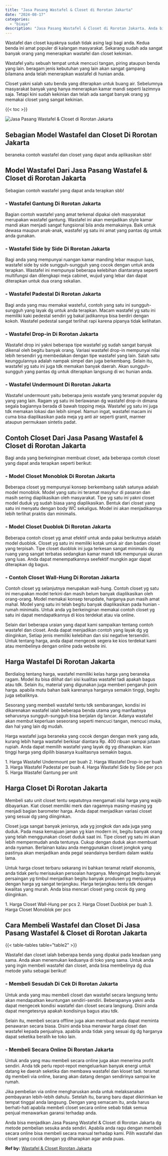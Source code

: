 ```yaml
---
title: "Jasa Pasang Wastafel & Closet di Rorotan Jakarta"
date: "2024-08-17"
categories: 
  - "biaya"
description: "Jasa Pasang Wastafel & Closet di Rorotan Jakarta. Anda bisa menjadikan Jasa Pasang Wastafel & Closet di Rorotan Jakarta dg metode pembelian sesuka anda sendi..."
---
```


Wastafel dan closet kayaknya sudah tidak asing lagi bagi anda. Kedua benda ini amat populer di kalangan masyarakat. Sekarang sudah ada sangat banyak orang yang menerapkan wastafel dan closet kekinian.

Wastafel yaitu sebuah tempat untuk mencuci tangan, piring ataupun benda yang lain. beragam jenis kebutuhan yang lain akan sangat gampang bilamana anda telah menerapkan wastafel di hunian anda.

Closet yakni salah satu benda yang diterapkan untuk buang air. Sebelumnya masyarakat banyak yang hanya menerapkan kamar mandi seperti lazimnya saja. Tetapi kini sudah kekinian dan telah ada sangat banyak orang yg memakai closet yang sangat kekinian.

{{< toc >}}

![Jasa Pasang Wastafel & Closet di Rorotan Jakarta](/images/wastafel-closet-murah64.png)

## Sebagian Model Wastafel dan Closet Di Rorotan Jakarta

beraneka contoh wastafel dan closet yang dapat anda aplikasikan sbb!

## Model Wastafel Dari Jasa Pasang Wastafel & Closet di Rorotan Jakarta

Sebagian contoh wastafel yang dapat anda terapkan sbb!

### \- Wastafel Gantung Di Rorotan Jakarta

Bagian contoh wastafel yang amat terkenal dipakai oleh masyarakat merupakan wastafel gantung. Wastafel ini akan menjadikan style kamar mandi akan menjadi sangat fungsional bila anda memakainya. Baik untuk dewasa maupun anak-anak, wastafel yg satu ini amat yang pantas dg untuk anda gunakan.

### \- Wastafel Side by Side Di Rorotan Jakarta

Bagi anda yang mempunyai ruangan kamar manding lebar maupun luas, wastafel side by side sungguh-sungguh yang cocok dengan untuk anda terapkan. Wastafel ini mempunyai beberapa kelebihan diantaranya seperti multifungsi dan dilengkapi meja cabinet, wujud yang lebar dan dapat diterapkan untuk dua orang sekalian.

### \- Wastafel Padestal Di Rorotan Jakarta

Bagi anda yang mau memakai wasteful, contoh yang satu ini sungguh-sungguh yang layak dg untuk anda terapkan. Macam wastafel yg satu ini memiliki kaki pedestal sendiri yg bakal jadikannya bisa berdiri dengan kokoh. Wastafel pedestal sangat terlihat rapi karena pipanya tidak kelihatan.

### \- Wastafel Drop-in Di Rorotan Jakarta

Wastafel drop ini yakni beberapa tipe wastafel yg sudah sangat banyak dikenal oleh begitu banyak orang. Variasi wastafel drop-in mempunyai nilai lebih tersendiri yg membedakan dengan tipe wastafel yang lain. Salah satu keunggulannya adalah nampak simpel dan juga berkembang. Selain itu, wastafel yg satu ini juga tdk memakan banyak daerah. Akan sungguh-sungguh yang pantas dg untuk diterapkan langsung di wc hunian anda.

### \- Wastafel Undermount Di Rorotan Jakarta

Wastafel undermount yaitu beberapa jenis wastafe yang teramat populer dg yang yang lain. Ragam yg satu ini berlawanan dg wastafel drop-in dimana segala bagiannya berada di bawah topping meja. Wastafel yg satu ini juga tdk memakan lokasi dan lebih simpel. Namun ingat, wastafel macam ini cuma bisa diaplikasikan pada meja yg anti air seperti granit, marmer ataupun permukaan sintetis padat.

## Contoh Closet Dari Jasa Pasang Wastafel & Closet di Rorotan Jakarta

Bagi anda yang berkeinginan membuat closet, ada beberapa contoh closet yang dapat anda terapkan seperti berikut:

### \- Model Closet Monoblok Di Rorotan Jakarta

Beberapa closet yg mempunyai konsep berkembang salah satunya adalah model monoblok. Model yang satu ini teramat masyhur di pasaran dan masih sering diaplikasikan oleh masyarakat. Tipe yg satu ini yakni closet model duduk yg sudah biasa yang diaplikasikan. Bentuk dari closet yang satu ini menyatu dengan body WC sekaligus. Model ini akan menjadikannya lebih terlihat praktis dan minimalis.

### \- Model Closet Duoblok Di Rorotan Jakarta

Beberapa contoh closet yg amat efektif untuk anda pakai berikutnya adalah model duoblok. Closet yg satu ini memiliki kotak untuk air dan badan closet yang terpisah. Tipe closet duoblok ini juga terkesan sangat minimalis dg ruang yang sangat terbatas sedangkan kamar mandi tdk mempunyai ukuran yang luas. Anda dapat menempatkannya seefektif mungkin agar dapat diterapkan dg bagus.

### \- Contoh Closet Wall-Hung Di Rorotan Jakarta

Contoh closet yg selanjutnya merupakan wall-hung. Contoh closet yg satu ini merupakan model terkini dan masih belum banyak diaplikasikan oleh orang-orang. Model memakai konsep terupdate, harganya pun masih amat mahal. Model yang satu ini telah begitu banyak diaplikasikan pada hunian - rumah minimalis. Untuk anda yg berkeinginan memakai contoh closet yg satu ini dapat mendapatkannya di kios terdekat atau via online.

Selain dari beberapa uraian yang dapat kami sampaikan tentang contoh wastafel dan closet. Anda dapat menjadikan contoh yang layak dg yg diinginkan, Setiap jenis memiliki kelebihan dan sisi negative tersendiri. Untuk tentang harga, anda dapat mengecek segera ke kios terdekat kami atau membelinya dengan online pada website ini.

## Harga Wastafel Di Rorotan Jakarta

Berdialog tentang harga, wastafel memiliki kelas harga yang beraneka ragam. Model itu bisa dilihat dari sisi kualitas wastafel tadi apakah bagus atau tdk. Selain itu, material yang digunakan juga memberi pengaruh poin harga. apabila mutu bahan baik karenanya harganya semakin tinggi, begitu juga sebaliknya.

Sesorang yang membeli wastafel tentu tdk sembarangan, kondisi ini dikarenakan wastafel ialah beberapa benda utama yang manfaatnya seharusnya sungguh-sungguh bisa berjalan dg lancar. Adanya wastafel akan membut keperluan seseorang seperti mencuci tangan, mencuci muka, dan hal yang lain dg mudah.

Harga wastafel juga beraneka yang cocok dengan dengan merk yang ada, kurang lebih harga wastafel berkisar diantara Rp. 400 ribuan sampai jutaan rupiah. Anda dapat memilih wastafel yang layak dg yg diharapkan. kian tinggi harga yang dipilih biasanya kualitasnya semakin bagus.

1\. Harga Wastafel Undermount per buah 2. Harga Wastafel Drop-in per buah 3. Harga Wastafel Padestal per buah 4. Harga Wastafel Side by Side per pcs 5. Harga Wastafel Gantung per unit

## Harga Closet Di Rorotan Jakarta

Membeli satu unit closet tentu sepatutnya mengamati nilai harga yang wajib dibayarkan. Kiat closet memiliki merk dan ragamnya masing-masing yg menjadi bagian barometer harga. Anda dapat menjadikan variasi closet yang sesuai dg yang diinginkan.

Closet juga sangat banyak jenisnya, ada yg jongkok dan ada juga yang duduk. Pada masa kemajuan jaman yg kian modern ini, begitu banyak orang yang telah menggunakan closet duduk saat ini. Tipe closet yg satu ini akan lebih mempermudah anda tentunya. Cukup dengan duduk akan membuat anda nyaman. Berlainan kalau anda menggunakan closet jongkok yang pastinya akan menjadikan anda pegal seandainya berdiam dalam waktu lama.

Untuk harga closet terbaru sekarang ini bahkan teramat relatif ekonomis, anda tidak perlu merisaukan persoalan harganya. Mengingat begitu banyak persaingan yg timbul menjadikan begitu banyak produsen yg menjualnya dengan harga yg sangat terjangkau. Harga terjangkau tentu tdk dengan kwalitas yang murah. Anda bisa mencari closet yang cocok dg yang diinginkan.

1\. Harga Closet Wall-Hung per pcs 2. Harga Closet Duoblok per buah 3. Harga Closet Monoblok per pcs

## Cara Membeli Wastafel dan Closet Di Jasa Pasang Wastafel & Closet di Rorotan Jakarta

{{< table-tables table="table2" >}}

Wastafel dan closet ialah beberapa benda yang dipakai pada keadaan yang sama. Anda akan menemukan keduanya di toko yang sama. Untuk anda yang ingin membeli wastafel dan closet, anda bisa membelinya dg dua metode yaitu sebagai berikut!

### \- Membeli Sesudah Di Cek Di Rorotan Jakarta

Untuk anda yang mau membeli closet dan wastafel secara langsung tentu akan mendapatkan keuntungan sendiri-sendiri. Beberapanya yakni anda dapat mengecek kondisi wastafel dan closet secara langsung. Disini anda dapat mengetesnya apakah kondisinya bagus atau tdk.

Selain itu, membeli secara offline juga akan membuat anda dapat meminta penawaran secara biasa. Disini anda bisa menawar harga closet dan wastafel kepada penjualnya. apabila anda tidak yang sesuai dg dg harganya dapat seketika beralih ke toko lain.

### \- Membeli Secara Online Di Rorotan Jakarta

Untuk anda yang mau membeli secara online juga akan menerima profit sendiri. Anda tdk perlu repot-repot mengeluarkan banyak energi untuk datang ke daerah seketika dan membawa wastafel dan kloset tadi. teramat dg membeli via online, barang akan datang dengan sendirinya sampai ke rumah.

Jika pembelian via online mengharuskan anda untuk melaksanakan pembayaran lebih-lebih dahulu. Setelah itu, barang baru dapat dikirimkan ke tempat tinggal anda langsung. Dengan yang semacam itu, anda harus berhati-hati apabila membeli closet secara online sebab tidak semua penjual menawarkan garansi terhadap anda.

Anda bisa menjadikan Jasa Pasang Wastafel & Closet di Rorotan Jakarta dg metode pembelian sesuka anda sendiri. Apabila anda ragu dengan membeli secara online bisa membeli secara manual terhadap kami. Pilih wastafel dan closet yang cocok dengan yg diharapkan agar anda puas.

**Ref by:** [Wastafel & Closet Rorotan Jakarta](https://id.wikipedia.org/wiki/Wastafel)

